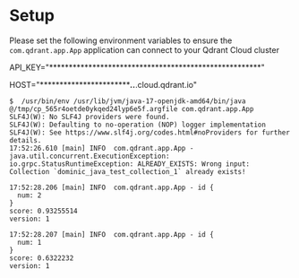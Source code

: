 # Setup
Please set the following environment variables to ensure the `com.qdrant.app.App` application can connect to your Qdrant Cloud cluster

API_KEY="******************************************************"

HOST="************************************.**********.***.cloud.qdrant.io"

```
$  /usr/bin/env /usr/lib/jvm/java-17-openjdk-amd64/bin/java @/tmp/cp_565r4oetde0ykqed24lyp6e5f.argfile com.qdrant.app.App 
SLF4J(W): No SLF4J providers were found.
SLF4J(W): Defaulting to no-operation (NOP) logger implementation
SLF4J(W): See https://www.slf4j.org/codes.html#noProviders for further details.
17:52:26.610 [main] INFO  com.qdrant.app.App - java.util.concurrent.ExecutionException: io.grpc.StatusRuntimeException: ALREADY_EXISTS: Wrong input: Collection `dominic_java_test_collection_1` already exists!

17:52:28.206 [main] INFO  com.qdrant.app.App - id {
  num: 2
}
score: 0.93255514
version: 1

17:52:28.207 [main] INFO  com.qdrant.app.App - id {
  num: 1
}
score: 0.6322232
version: 1
```
